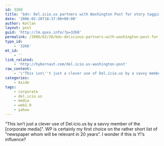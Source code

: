 ```yaml
---
id: 3268
title: 'bdv: Del.icio.us partners with Washington Post for story tagging'
date: '2006-02-28T18:37:00+00:00'
author: Kellan
layout: post
guid: 'http://lm.quxx.info/?p=3268'
permalink: /2006/02/28/bdv-delicious-partners-with-washington-post-for-story-tagging/
typo_id:
    - '3266'
mt_id:
    - ''
link_related:
    - 'http://hybernaut.com/del.icio.us-washington-post'
raw_content:
    - '\"This isn\''t just a clever use of Del.icio.us by a savvy member of the [corporate media]\".  WP is certainly my first choice on the rather short list of \"newspaper whom will be relevant in 20 years\".  I wonder if this is Y!\''s influence?'
categories:
    - Aside
tags:
    - corporate
    - del.icio.us
    - media
    - web2.0
    - yahoo
---
```


“This isn’t just a clever use of Del.icio.us by a savvy member of the [corporate media]”. WP is certainly my first choice on the rather short list of “newspaper whom will be relevant in 20 years”. I wonder if this is Y!’s influence?